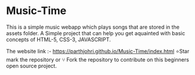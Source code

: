 # Music-Time
This is a simple music webapp which plays songs that are stored in the assets folder. A Simple project that can help you get aquainted with basic concepts of HTML-5, CSS-3, JAVASCRIPT.

The website link :- https://parthjohri.github.io/Music-Time/index.html
⭐️Star mark the repository or ⑂ Fork the repository to contribute on this beginners open source project.
